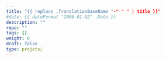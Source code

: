 ```yaml
---
title: "{{ replace .TranslationBaseName "-" " " | title }}"
#date: {{ dateFormat "2006-01-02" .Date }}
description: ""
repo: ""
tags: []
weight: 0
draft: false
type: projets/
---
```


